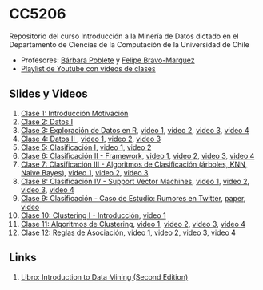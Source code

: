 # CC5206
Repositorio del curso Introducción a la Minería de Datos dictado en el Departamento de Ciencias de la Computación de la Universidad de Chile

* Profesores: [Bárbara Poblete](https://www.barbara.cl/) y [Felipe Bravo-Marquez](https://felipebravom.com/)
* [Playlist de Youtube con videos de clases](https://www.youtube.com/playlist?list=PLppKo85eGXiV4yFfmP0jBdYbaS_YATrH-)



## Slides y Videos

1. [Clase 1: Introducción Motivación](slides/Clase_1_intro.pdf) 
1. [Clase 2: Datos I](slides/Clase_2_datos_I.pdf) 
1. [Clase 3: Exploración de Datos en R](slides/Clase_3_explora.pdf), [video 1](https://youtu.be/uR72B2V8D2I), [video 2](https://youtu.be/LA_HD9g-oDc), [video 3](https://youtu.be/StnwJITvXZ8), [video 4](https://youtu.be/Rt4n5Wzp6T8) 
1. [Clase 4: Datos II ](slides/Clase_4_datos_II.pdf), [video 1](https://youtu.be/dna-cTk8x8Q), [video 2](https://youtu.be/eOeO0j66z48), [video 3](https://youtu.be/5WCvDjMnVCA)
1. [Clase 5: Clasificación I](slides/Clase_5_clasi_I.pdf),  [video 1](https://youtu.be/7amHLK32KI0), [video 2](https://youtu.be/aTYfUO9H8zo) 
1. [Clase 6: Clasificación II - Framework](slides/Clase_6_clasi_frame.pdf), [video 1](https://youtu.be/Qwf4ek3hu5II), [video 2](https://youtu.be/6COlYpXIJ3E), [video 3](https://youtu.be/r9femoCAG4I), [video 4](https://youtu.be/jZSjKbAHusM)  
1. [Clase 7: Clasificación III - Algoritmos de Clasificación (árboles, KNN, Naive Bayes)](slides/Clase_7_clasi_algo.pdf), [video 1](https://youtu.be/zhoc268wmhw), [video 2](https://youtu.be/rqLO8m86cyA), [video 3](https://youtu.be/deQk6HAvZuY)
1. [Clase 8: Clasificación IV - Support Vector Machines](slides/Clase_8_clasi_SVM.pdf), [video 1](https://youtu.be/M1tLHIIBjKo), [video 2](https://youtu.be/uJHT5S-_Za8), [video 3](https://youtu.be/CivX23oLexY), [video 4](https://youtu.be/pJBu_8cGtp0) 
1. [Clase 9: Clasificación - Caso de Estudio: Rumores en Twitter](https://prezi.com/r6xefyatyuwg/information-credibility-on-twitter/), [paper](slides/Clase_9_caso_estudio_.pdf),  [video](https://youtu.be/eV9HpEYeqZY)
1. [Clase 10: Clustering I - Introducción](slides/Clase_10_clustering_intro.pdf), [video 1](https://www.youtube.com/watch?v=WUYl6p4fd8c)
1. [Clase 11: Algoritmos de Clustering](slides/Clase_11_alg_clustering.pdf), [video 1](https://youtu.be/Y0Yjzr3EnO8), [video 2](https://youtu.be/1JJcU7BM3Pw), [video 3](https://youtu.be/p-rUJ6jSFgI), [video 4](https://youtu.be/AijoN3xNUxg)
1. [Clase 12: Reglas de Asociación](slides/Clase_12_reglas.pdf), [video 1](https://youtu.be/rJetotSy5Eg), [video 2](https://youtu.be/sCsfNowiCIE), [video 3](https://youtu.be/__pQDM-1MlM), [video 4](https://youtu.be/b1r1iMhlds4)  


## Links
1. [Libro: Introduction to Data Mining (Second Edition)](https://www-users.cs.umn.edu/~kumar001/dmbook/index.php)

